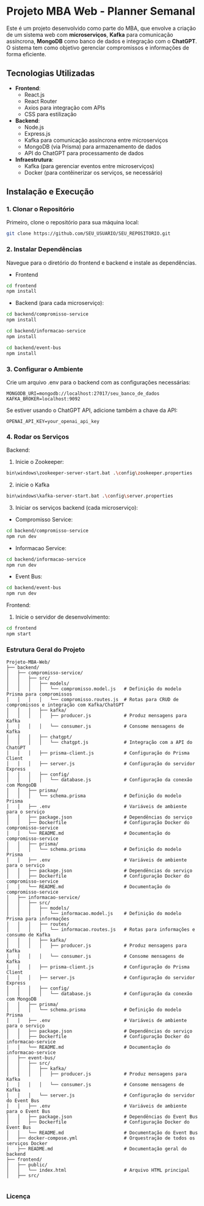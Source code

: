 # Projeto MBA Web - Planner Semanal

Este é um projeto desenvolvido como parte do MBA, que envolve a criação de um sistema web com **microserviços**, **Kafka** para comunicação assíncrona, **MongoDB** como banco de dados e integração com o **ChatGPT**. O sistema tem como objetivo gerenciar compromissos e informações de forma eficiente.

## **Tecnologias Utilizadas**

- **Frontend**:
  - React.js
  - React Router
  - Axios para integração com APIs
  - CSS para estilização
- **Backend**:
  - Node.js
  - Express.js
  - Kafka para comunicação assíncrona entre microserviços
  - MongoDB (via Prisma) para armazenamento de dados
  - API do ChatGPT para processamento de dados
- **Infraestrutura**:
  - Kafka (para gerenciar eventos entre microserviços)
  - Docker (para contêinerizar os serviços, se necessário)

## **Instalação e Execução**

### 1. **Clonar o Repositório**

Primeiro, clone o repositório para sua máquina local:

```bash
git clone https://github.com/SEU_USUARIO/SEU_REPOSITORIO.git
```
### 2. **Instalar Dependências**
Navegue para o diretório do frontend e backend e instale as dependências.

- Frontend
``` bash
cd frontend
npm install

```
- Backend (para cada microserviço):
``` bash
cd backend/compromisso-service
npm install

cd backend/informacao-service
npm install

cd backend/event-bus
npm install

```
### 3. **Configurar o Ambiente**
Crie um arquivo .env para o backend com as configurações necessárias:

``` env
MONGODB_URI=mongodb://localhost:27017/seu_banco_de_dados
KAFKA_BROKER=localhost:9092
```
Se estiver usando o ChatGPT API, adicione também a chave da API:

``` env
OPENAI_API_KEY=your_openai_api_key
```
### 4. **Rodar os Serviços**

Backend:
1. Inicie o Zookeeper:
``` bash
bin\windows\zookeeper-server-start.bat .\config\zookeeper.properties
```
2. inicie o Kafka
``` bash
bin\windows\kafka-server-start.bat .\config\server.properties
```
3. Iniciar os serviços backend (cada microserviço):
- Compromisso Service:
 ``` bash
 cd backend/compromisso-service
 npm run dev
 ```
- Informacao Service:
``` bash
cd backend/informacao-service
npm run dev
```
- Event Bus:
``` bash
cd backend/event-bus
npm run dev
```
Frontend:
1. Inicie o servidor de desenvolvimento:
``` bash
cd frontend
npm start
```
### Estrutura Geral do Projeto
``` Plaintext
Projeto-MBA-Web/
├── backend/
│   ├── compromisso-service/
│   │   ├── src/
│   │   │   ├── models/
│   │   │   │   └── compromisso.model.js   # Definição do modelo Prisma para compromissos
│   │   │   │   └── compromisso.routes.js  # Rotas para CRUD de compromissos e integração com Kafka/ChatGPT
│   │   │   ├── kafka/
│   │   │   │   ├── producer.js            # Produz mensagens para Kafka
│   │   │   │   └── consumer.js            # Consome mensagens de Kafka
│   │   │   ├── chatgpt/
│   │   │   │   └── chatgpt.js             # Integração com a API do ChatGPT
│   │   │   ├── prisma-client.js           # Configuração do Prisma Client
│   │   │   ├── server.js                  # Configuração do servidor Express
│   │   │   ├── config/
│   │   │   │   └── database.js            # Configuração da conexão com MongoDB
│   │   ├── prisma/
│   │   │   └── schema.prisma              # Definição do modelo Prisma
│   │   ├── .env                           # Variáveis de ambiente para o serviço
│   │   ├── package.json                   # Dependências do serviço
│   │   ├── Dockerfile                     # Configuração Docker do compromisso-service
│   │   └── README.md                      # Documentação do compromisso-service
│   │   ├── prisma/
│   │   │   └── schema.prisma              # Definição do modelo Prisma
│   │   ├── .env                           # Variáveis de ambiente para o serviço
│   │   ├── package.json                   # Dependências do serviço
│   │   ├── Dockerfile                     # Configuração Docker do compromisso-service
│   │   └── README.md                      # Documentação do compromisso-service
│   ├── informacao-service/
│   │   ├── src/
│   │   │   ├── models/
│   │   │   │   └── informacao.model.js    # Definição do modelo Prisma para informações
│   │   │   ├── routes/
│   │   │   │   └── informacao.routes.js   # Rotas para informações e consumo de Kafka
│   │   │   ├── kafka/
│   │   │   │   ├── producer.js            # Produz mensagens para Kafka
│   │   │   │   └── consumer.js            # Consome mensagens de Kafka
│   │   │   ├── prisma-client.js           # Configuração do Prisma Client
│   │   │   ├── server.js                  # Configuração do servidor Express
│   │   │   ├── config/
│   │   │   │   └── database.js            # Configuração da conexão com MongoDB
│   │   ├── prisma/
│   │   │   └── schema.prisma              # Definição do modelo Prisma
│   │   ├── .env                           # Variáveis de ambiente para o serviço
│   │   ├── package.json                   # Dependências do serviço
│   │   ├── Dockerfile                     # Configuração Docker do informacao-service
│   │   └── README.md                      # Documentação do informacao-service
│   ├── event-bus/
│   │   ├── src/
│   │   │   ├── kafka/
│   │   │   │   ├── producer.js            # Produz mensagens para Kafka
│   │   │   │   └── consumer.js            # Consome mensagens de Kafka
│   │   │   └── server.js                  # Configuração do servidor do Event Bus
│   │   ├── .env                           # Variáveis de ambiente para o Event Bus
│   │   ├── package.json                   # Dependências do Event Bus
│   │   ├── Dockerfile                     # Configuração Docker do Event Bus
│   │   └── README.md                      # Documentação do Event Bus
│   ├── docker-compose.yml                 # Orquestração de todos os serviços Docker
│   ├── README.md                          # Documentação geral do backend
├── frontend/
│   ├── public/
│   │   └── index.html                     # Arquivo HTML principal
│   ├── src/


```

### Licença




